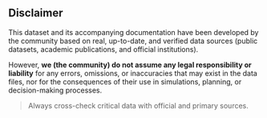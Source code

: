 ## Disclaimer

This dataset and its accompanying documentation have been developed by the community based on real, up-to-date, and verified data sources (public datasets, academic publications, and official institutions). 

However, **we (the community) do not assume any legal responsibility or liability** for any errors, omissions, or inaccuracies that may exist in the data files, nor for the consequences of their use in simulations, planning, or decision-making processes.

> Always cross-check critical data with official and primary sources.